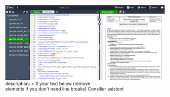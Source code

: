 <img src="/images/latex.png?raw=true" alt="Logo" />
description: > # your text below (remove <br> elements if you don't need line breaks)
  Consilier asistent
  <br>
